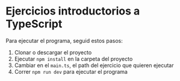 # Ejercicios introductorios a TypeScript

Para ejecutar el programa, seguid estos pasos:

1. Clonar o descargar el proyecto
2. Ejecutar ```npm install``` en la carpeta del proyecto
3. Cambiar en el ```main.ts```, el path del ejercicio que quieren ejecutar
4. Correr ```npm run dev``` para ejecutar el programa